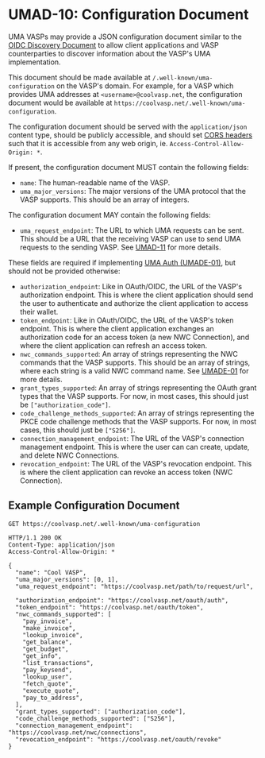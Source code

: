 # UMAD-10: Configuration Document

UMA VASPs may provide a JSON configuration document similar to the
[OIDC Discovery Document](https://openid.net/specs/openid-connect-discovery-1_0.html) to allow client applications and
VASP counterparties to discover information about the VASP's UMA implementation.

This document should be made available
at `/.well-known/uma-configuration` on the VASP's domain. For example, for a VASP which provides UMA addresses at
`<username>@coolvasp.net`, the configuration document would be available at
`https://coolvasp.net/.well-known/uma-configuration`.

The configuration document should be served with the `application/json` content type, should be publicly accessible, and
should set [CORS headers](https://developer.mozilla.org/en-US/docs/Web/HTTP/CORS) such that it is accessible from any
web origin, ie. `Access-Control-Allow-Origin: *`.

If present, the configuration document MUST contain the following fields:

- `name`: The human-readable name of the VASP.
- `uma_major_versions`: The major versions of the UMA protocol that the VASP supports. This should be an array of integers.

The configuration document MAY contain the following fields:

- `uma_request_endpoint`: The URL to which UMA requests can be sent. This should be a URL that the receiving VASP can use
  to send UMA requests to the sending VASP. See [UMAD-11](/umad-11-request.md) for more details.

These fields are required if implementing [UMA Auth (UMADE-01)](/extensions/umade-01-auth.md), but should not be provided
otherwise:

- `authorization_endpoint`: Like in OAuth/OIDC, the URL of the VASP's authorization endpoint. This is where the client
  application should send the user to authenticate and authorize the client application to access their wallet.
- `token_endpoint`: Like in OAuth/OIDC, the URL of the VASP's token endpoint. This is where the client application
  exchanges an authorization code for an access token (a new NWC Connection), and where the client application can
  refresh an access token.
- `nwc_commands_supported`: An array of strings representing the NWC commands that the VASP supports. This should be an
  array of strings, where each string is a valid NWC command name. See [UMADE-01](/extensions/umade-01-auth.md) for more
  details.
- `grant_types_supported`: An array of strings representing the OAuth grant types that the VASP supports. For now, in
  most cases, this should just be `["authorization_code"]`.
- `code_challenge_methods_supported`: An array of strings representing the PKCE code challenge methods that the VASP
  supports. For now, in most cases, this should just be `["S256"]`.
- `connection_management_endpoint`: The URL of the VASP's connection management endpoint. This is where the user can
  can create, update, and delete NWC Connections.
- `revocation_endpoint`: The URL of the VASP's revocation endpoint. This is where the client application can revoke an
  access token (NWC Connection).

## Example Configuration Document

```http
GET https://coolvasp.net/.well-known/uma-configuration

HTTP/1.1 200 OK
Content-Type: application/json
Access-Control-Allow-Origin: *

{
  "name": "Cool VASP",
  "uma_major_versions": [0, 1],
  "uma_request_endpoint": "https://coolvasp.net/path/to/request/url",

  "authorization_endpoint": "https://coolvasp.net/oauth/auth",
  "token_endpoint": "https://coolvasp.net/oauth/token",
  "nwc_commands_supported": [
    "pay_invoice",
    "make_invoice",
    "lookup_invoice",
    "get_balance",
    "get_budget",
    "get_info",
    "list_transactions",
    "pay_keysend",
    "lookup_user",
    "fetch_quote",
    "execute_quote",
    "pay_to_address",
  ],
  "grant_types_supported": ["authorization_code"],
  "code_challenge_methods_supported": ["S256"],
  "connection_management_endpoint": "https://coolvasp.net/nwc/connections",
  "revocation_endpoint": "https://coolvasp.net/oauth/revoke"
}
```
